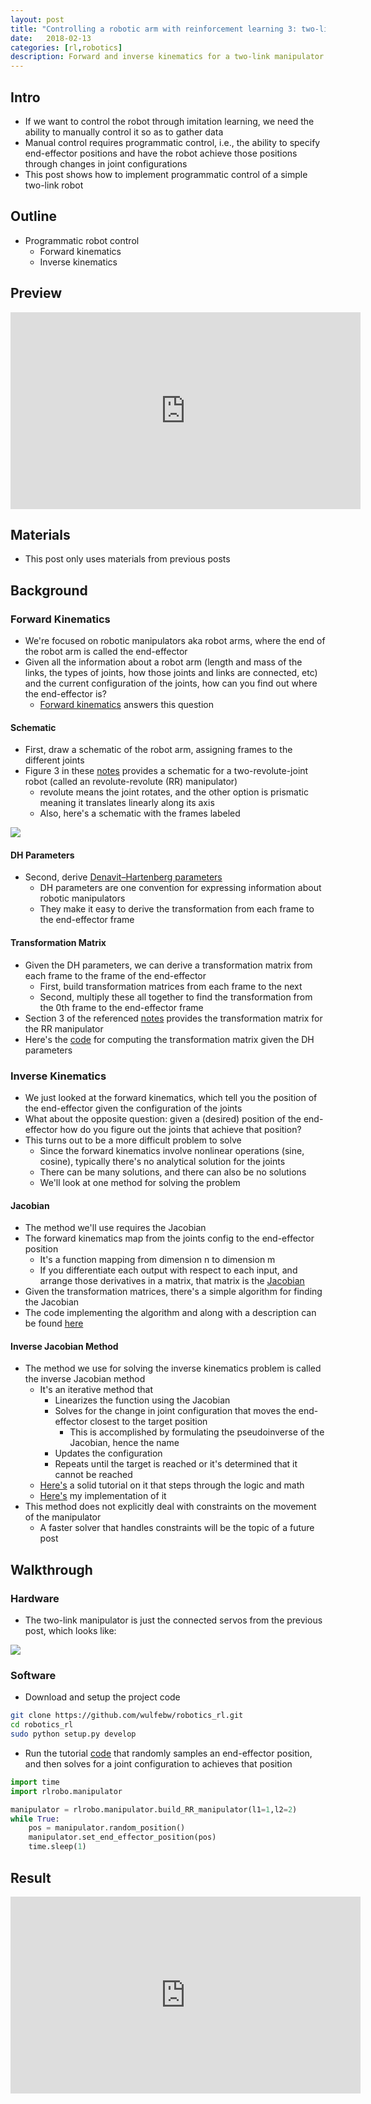 ```yaml
---
layout: post
title: "Controlling a robotic arm with reinforcement learning 3: two-link programmatic control"
date:   2018-02-13
categories: [rl,robotics]
description: Forward and inverse kinematics for a two-link manipulator
---
```


## Intro
- If we want to control the robot through imitation learning, we need the ability to manually control it so as to gather data 
- Manual control requires programmatic control, i.e., the ability to specify end-effector positions and have the robot achieve those positions through changes in joint configurations
- This post shows how to implement programmatic control of a simple two-link robot

## Outline
- Programmatic robot control
    + Forward kinematics
    + Inverse kinematics

## Preview
<iframe width="560" height="315" src="https://www.youtube.com/embed/vHgpbdHIV50" frameborder="0" allow="autoplay; encrypted-media" allowfullscreen></iframe>

## Materials 
- This post only uses materials from previous posts

## Background 

### Forward Kinematics
- We're focused on robotic manipulators aka robot arms, where the end of the robot arm is called the end-effector
- Given all the information about a robot arm (length and mass of the links, the types of joints, how those joints and links are connected, etc) and the current configuration of the joints, how can you find out where the end-effector is?
    + [Forward kinematics](https://en.wikipedia.org/wiki/Forward_kinematics) answers this question

#### Schematic
- First, draw a schematic of the robot arm, assigning frames to the different joints
- Figure 3 in these [notes](http://www.cs.columbia.edu/~allen/F15/NOTES/jacobians.pdf) provides a schematic for a two-revolute-joint robot (called an revolute-revolute (RR) manipulator)
    + revolute means the joint rotates, and the other option is prismatic meaning it translates linearly along its axis
    + Also, here's a schematic with the frames labeled

<img class="blog-img" src="{{ site.github.url }}/media/blog/3_two_link_programmatic_control/schematic.jpg" />

#### DH Parameters
- Second, derive [Denavit–Hartenberg parameters](https://en.wikipedia.org/wiki/Denavit%E2%80%93Hartenberg_parameters)
    + DH parameters are one convention for expressing information about robotic manipulators
    + They make it easy to derive the transformation from each frame to the end-effector frame

#### Transformation Matrix
- Given the DH parameters, we can derive a transformation matrix from each frame to the frame of the end-effector
    + First, build transformation matrices from each frame to the next 
    + Second, multiply these all together to find the transformation from the 0th frame to the end-effector frame
- Section 3 of the referenced [notes](http://www.cs.columbia.edu/~allen/F15/NOTES/jacobians.pdf) provides the transformation matrix for the RR manipulator
- Here's the [code](https://github.com/wulfebw/robotics_rl/blob/master/rlrobo/dh.py) for computing the transformation matrix given the DH parameters

### Inverse Kinematics
- We just looked at the forward kinematics, which tell you the position of the end-effector given the configuration of the joints
- What about the opposite question: given a (desired) position of the end-effector how do you figure out the joints that achieve that position?
- This turns out to be a more difficult problem to solve
    + Since the forward kinematics involve nonlinear operations (sine, cosine), typically there's no analytical solution for the joints
    + There can be many solutions, and there can also be no solutions
    + We'll look at one method for solving the problem
    
#### Jacobian
- The method we'll use requires the Jacobian
- The forward kinematics map from the joints config to the end-effector position
    + It's a function mapping from dimension n to dimension m 
    + If you differentiate each output with respect to each input, and arrange those derivatives in a matrix, that matrix is the [Jacobian](https://en.wikipedia.org/wiki/Jacobian_matrix_and_determinant)
- Given the transformation matrices, there's a simple algorithm for finding the Jacobian
- The code implementing the algorithm and along with a description can be found [here](https://github.com/wulfebw/robotics_rl/blob/master/rlrobo/jacobian.py)

#### Inverse Jacobian Method
- The method we use for solving the inverse kinematics problem is called the inverse Jacobian method 
    + It's an iterative method that 
        * Linearizes the function using the Jacobian
        * Solves for the change in joint configuration that moves the end-effector closest to the target position
            - This is accomplished by formulating the pseudoinverse of the Jacobian, hence the name
        * Updates the configuration 
        * Repeats until the target is reached or it's determined that it cannot be reached
    + [Here's](https://inst.eecs.berkeley.edu/~cs184/fa09/resources/ik.pdf) a solid tutorial on it that steps through the logic and math
    + [Here's](https://github.com/wulfebw/robotics_rl/blob/master/rlrobo/inverse_kinematics.py) my implementation of it
- This method does not explicitly deal with constraints on the movement of the manipulator 
    + A faster solver that handles constraints will be the topic of a future post

## Walkthrough

### Hardware
- The two-link manipulator is just the connected servos from the previous post, which looks like:

<img class="blog-img" src="{{ site.github.url }}/media/blog/3_two_link_programmatic_control/manipulator.jpg" />

### Software
- Download and setup the project code

```bash
git clone https://github.com/wulfebw/robotics_rl.git
cd robotics_rl
sudo python setup.py develop
```
- Run the tutorial [code](https://github.com/wulfebw/robotics_rl/blob/master/tutorials/3_two_link_programmatic_control.py) that randomly samples an end-effector position, and then solves for a joint configuration to achieves that position

```python
import time
import rlrobo.manipulator

manipulator = rlrobo.manipulator.build_RR_manipulator(l1=1,l2=2)
while True:
    pos = manipulator.random_position()
    manipulator.set_end_effector_position(pos)
    time.sleep(1)
```

## Result
<iframe width="560" height="315" src="https://www.youtube.com/embed/vHgpbdHIV50" frameborder="0" allow="autoplay; encrypted-media" allowfullscreen></iframe>